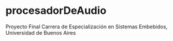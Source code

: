 # procesadorDeAudio
Proyecto Final Carrera de Especialización en Sistemas Embebidos, Universidad de Buenos Aires
